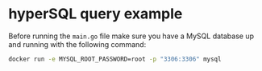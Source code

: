 # hyperSQL query example

Before running the `main.go` file make sure you have a MySQL database up and running with the following command:

```bash
docker run -e MYSQL_ROOT_PASSWORD=root -p "3306:3306" mysql
```
